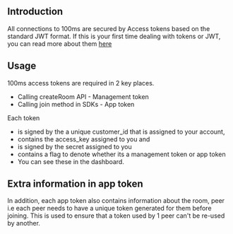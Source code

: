 ## Introduction

All connections to 100ms are secured by Access tokens based on the standard JWT format. If this is your first time dealing with tokens or JWT, you can read more about them [here](https://jwt.io/introduction)

## Usage

100ms access tokens are required in 2 key places.

- Calling createRoom API - Management token
- Calling join method in SDKs - App token

Each token 

- is signed by the a unique customer_id that is assigned to your account,
- contains the access_key assigned to you and
- is signed by the secret assigned to you
- contains a flag to denote whether its a management token or app token
- You can see these in the dashboard.

## Extra information in app token

In addition, each app token also contains information about the room, peer i.e each peer needs to have a unique token generated for them before joining. This is used to ensure that a token used by 1 peer can't be re-used by another.